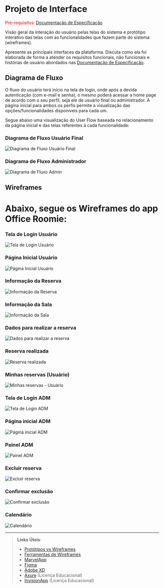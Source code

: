 
# Projeto de Interface

<span style="color:red">Pré-requisitos: <a href="2-Especificação do Projeto.md"> Documentação de Especificação</a></span>

Visão geral da interação do usuário pelas telas do sistema e protótipo interativo das telas com as funcionalidades que fazem parte do sistema (wireframes).

 Apresente as principais interfaces da plataforma. Discuta como ela foi elaborada de forma a atender os requisitos funcionais, não funcionais e histórias de usuário abordados nas <a href="2-Especificação do Projeto.md"> Documentação de Especificação</a>.

## Diagrama de Fluxo

O fluxo do usuário terá início na tela de login, onde após a devida autenticação (com e-mail e senha), o mesmo poderá acessar a home page de acordo com o seu perfil, seja ele de usuário final ou administrador. A página inicial para ambos os perfis permite a visualização das opções/funcionalidades disponíveis para cada um.

Segue abaixo uma visualização do User Flow baseada no relacionamento da página inicial e das telas referentes à cada funcionalidade:

### Diagrama de Fluxo Usuário Final
![Diagrama de Fluxo Usuário Final](img/diagramafluxoadmin.jpg)

### Diagrama de Fluxo Administrador
![Diagrama de Fluxo Admin](img/diagramafluxousuariofinal.jpg)






## Wireframes

# Abaixo, segue os Wireframes do app Office Roomie:


### Tela de Login Usuário

![Tela de Login Usuário](img/interface/tela_login_usuario.png)


### Página Inicial Usuário

![Página Inicial Usuário](img/interface/pagina_inicial_usuario.png)


### Informação da Reserva

![Informação da Reserva](img/interface/informacao_reserva.png)


### Informação da Sala

![Informação da Sala](img/interface/informacao_sala.png)


### Dados para realizar a reserva

![Dados para realizar a reserva](img/interface/dados_para_reservar.png)


### Reserva realizada

![Reserva realizada](img/interface/reserva_realizada.png)


### Minhas reservas (Usuário)

![Minhas reservas - Usuário](img/interface/minhas_reservas_usuario.png)


### Tela de Login ADM

![Tela de Login ADM](img/interface/tela_login_adm.png)


### Página inicial ADM

![Página inicial ADM](img/interface/pagina_inicial_adm.png)


### Painel ADM

![Painel ADM](img/interface/painel_adm.png)


### Excluir reserva

![Excluir reserva](img/interface/excluir_reserva.png)


### Confirmar exclusão

![Confirmar exclusão](img/interface/confirmar_exclusao.png)


### Calendário

![Calendário](img/interface/ver_calendario.png)


____________________








 
> **Links Úteis**:
> - [Protótipos vs Wireframes](https://www.nngroup.com/videos/prototypes-vs-wireframes-ux-projects/)
> - [Ferramentas de Wireframes](https://rockcontent.com/blog/wireframes/)
> - [MarvelApp](https://marvelapp.com/developers/documentation/tutorials/)
> - [Figma](https://www.figma.com/)
> - [Adobe XD](https://www.adobe.com/br/products/xd.html#scroll)
> - [Axure](https://www.axure.com/edu) (Licença Educacional)
> - [InvisionApp](https://www.invisionapp.com/) (Licença Educacional)
